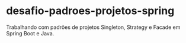 # desafio-padroes-projetos-spring

Trabalhando com padrões de projetos Singleton, Strategy e Facade em Spring Boot e Java.
